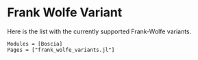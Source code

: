 # Frank Wolfe Variant
Here is the list with the currently supported Frank-Wolfe variants.


 

```@autodocs
Modules = [Boscia]
Pages = ["frank_wolfe_variants.jl"]
```
